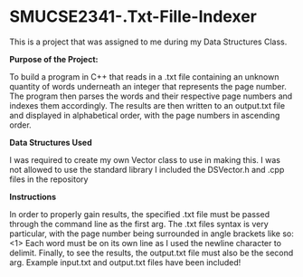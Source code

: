 # SMUCSE2341-.Txt-Fille-Indexer
This is a project that was assigned to me during my Data Structures Class.

<b>Purpose of the Project:</b>

To build a program in C++ that reads in a .txt file containing an unknown quantity of words underneath an integer that represents the page number. </n>
The program then parses the words and their respective page numbers and indexes them accordingly. </n>
The results are then written to an output.txt file and displayed in alphabetical order, with the page numbers in ascending order.</n></n>

<b>Data Structures Used</b>

I was required to create my own Vector class to use in making this. I was not allowed to use the standard library <vector> </n>
I included the DSVector.h and .cpp files in the repository</n></n>

<b>Instructions</b>

In order to properly gain results, the specified .txt file must be passed through the command line as the first arg.</n>
The .txt files syntax is very particular, with the page number being surrounded in angle brackets like so: <1></n>
Each word must be on its own line as I used the newline character to delimit.</n>
Finally, to see the results, the output.txt file must also be the second arg.</n></n>
Example input.txt and output.txt files have been included!

